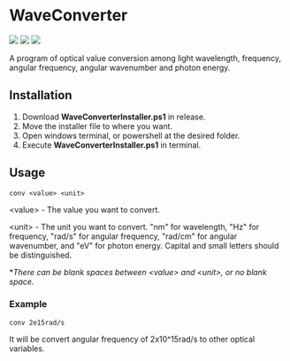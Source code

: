 # WaveConverter
<img src="https://img.shields.io/badge/Windows-0078D4?style=for-the-badge&logo=windows&logoColor=white">
<img src="https://img.shields.io/badge/.Net-512BD4?style=for-the-badge&logo=dotnet&logoColor=white">
<img src="https://img.shields.io/badge/CSharp-239120?style=for-the-badge&logo=csharp&logoColor=white">

A program of optical value conversion among light wavelength, frequency, angular frequency, angular wavenumber and photon energy.

## Installation

1. Download **WaveConverterInstaller.ps1** in release.
2. Move the installer file to where you want.
3. Open windows terminal, or powershell at the desired folder.
4. Execute **WaveConverterInstaller.ps1** in terminal.

## Usage

`conv <value> <unit>`

\<value\> - The value you want to convert.

\<unit\> - The unit you want to convert. "nm" for wavelength, "Hz" for frequency, "rad/s" for angular frequency, "rad/cm" for angular wavenumber, and "eV" for photon energy. Capital and small letters should be distinguished.

**There can be blank spaces between \<value\> and \<unit\>, or no blank space.*

### Example

`conv 2e15rad/s`

It will be convert angular frequency of 2x10^15rad/s to other optical variables.
